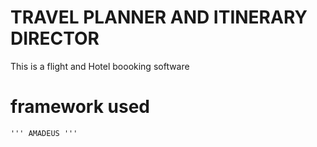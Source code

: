# TRAVEL PLANNER AND ITINERARY DIRECTOR 
 This is a flight and Hotel boooking software 
 # framework used
    ''' AMADEUS '''

